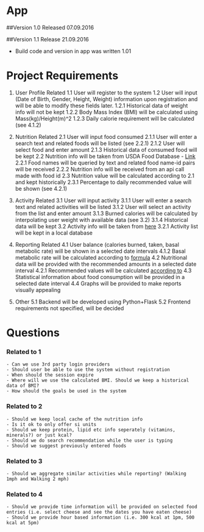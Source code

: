 # App

##Version 1.0 Released 07.09.2016

##Version 1.1 Release 21.09.2016
  - Build code and version in app was written 1.01

# Project Requirements

1. User Profile Related
    1.1 User will register to the system
    1.2 User will input (Date of Birth, Gender, Height, Weight) information upon registration and will be able to modify these fields later.
        1.2.1 Historical data of weight info will not be kept
        1.2.2 Body Mass Index (BMI) will be calculated using Mass(kg)/Height(m)^2 
        1.2.3 Daily calorie requirement will be calculated (see 4.1.2)
2. Nutrition Related
    2.1 User will input food consumed
        2.1.1 User will enter a search text and related foods will be listed (see 2.2.1)
        2.1.2 User will select food and enter amount
        2.1.3 Historical data of consumed food will be kept
    2.2 Nutrition info will be taken from USDA Food Database - [Link](https://ndb.nal.usda.gov/ndb/doc)
        2.2.1 Food names will be queried by text and related food name-id pairs will be received
        2.2.2 Nutrition info will be received from an api call made with food id
    2.3 Nutrition value will be calculated according to 2.1 and kept historically
        2.3.1 Percentage to daily recommended value will be shown (see 4.2.1)
3. Activity Related
    3.1 User will input activity
        3.1.1 User will enter a search text and related activities will be listed
        3.1.2 User will select an activity from the list and enter amount
        3.1.3 Burned calories will be calculated by interpolating user weight with available data (see 3.2)
        3.1.4 Historical data will be kept
    3.2 Activity info will be taken from [here](http://www.nutristrategy.com/activitylist4.htm)
        3.2.1 Activity list will be kept in a local database
        
4. Reporting Related
    4.1 User balance (calories burned, taken, basal metabolic rate) will be shown in a selected date intervals
        4.1.2 Basal metabolic rate will be calculated according to [formula](https://en.wikipedia.org/wiki/Harris–Benedict_equation)
    4.2 Nutritional data will be provided with the recommended amounts in a selected date interval
        4.2.1 Recommended values will be calculated [according to](http://www.fda.gov/Food/GuidanceRegulation/GuidanceDocumentsRegulatoryInformation/LabelingNutrition/ucm064928.htm)
    4.3 Statistical information about food consumption will be provided in a selected date interval
    4.4 Graphs will be provided to make reports visually appealing
5. Other
    5.1 Backend will be developed using Python+Flask
    5.2 Frontend requirements not specified, will be decided
        
        
# Questions

### Related to 1
    - Can we use 3rd party login providers
    - Should user be able to use the system without registration
    - When should the session expire
    - Where will we use the calculated BMI. Should we keep a historical data of BMI?
    - How should the goals be used in the system
    
### Related to 2
    - Should we keep local cache of the nutrition info
    - Is it ok to only offer si units
    - Should we keep protein, lipid etc info seperately (vitamins, minerals?) or just kcal?
    - Should we do search recommendation while the user is typing
    - Should we suggest previously entered foods
    
### Related to 3
    - Should we aggregate similar activities while reporting? (Walking 1mph and Walking 2 mph)
     
### Related to 4
    - Should we provide time information will be provided on selected food entries (i.e. select cheese and see the dates you have eaten cheese)
    - Should we provide hour based information (i.e. 300 kcal at 1pm, 500 kcal at 5pm)
    
